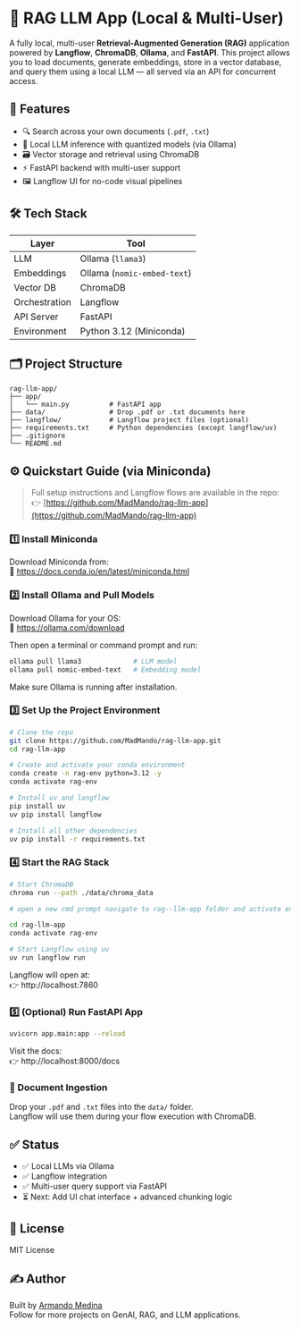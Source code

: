 
# 🧠 RAG LLM App (Local & Multi-User)

A fully local, multi-user **Retrieval-Augmented Generation (RAG)** application powered by **Langflow**, **ChromaDB**, **Ollama**, and **FastAPI**. This project allows you to load documents, generate embeddings, store in a vector database, and query them using a local LLM — all served via an API for concurrent access.

## 🚀 Features

- 🔍 Search across your own documents (`.pdf`, `.txt`)
- 🧠 Local LLM inference with quantized models (via Ollama)
- 🗃️ Vector storage and retrieval using ChromaDB
- ⚡ FastAPI backend with multi-user support
- 🖼️ Langflow UI for no-code visual pipelines

## 🛠️ Tech Stack

| Layer         | Tool               |
|---------------|--------------------|
| LLM           | Ollama (`llama3`)  |
| Embeddings    | Ollama (`nomic-embed-text`) |
| Vector DB     | ChromaDB           |
| Orchestration | Langflow           |
| API Server    | FastAPI            |
| Environment   | Python 3.12 (Miniconda) |

## 🗂️ Project Structure

```
rag-llm-app/
├── app/
│   └── main.py          # FastAPI app
├── data/                # Drop .pdf or .txt documents here
├── langflow/            # Langflow project files (optional)
├── requirements.txt     # Python dependencies (except langflow/uv)
├── .gitignore
└── README.md
```

## ⚙️ Quickstart Guide (via Miniconda)

> Full setup instructions and Langflow flows are available in the repo:  
> 👉 [https://github.com/MadMando/rag-llm-app](https://github.com/MadMando/rag-llm-app)

### 1️⃣ Install Miniconda

Download Miniconda from:  
🔗 https://docs.conda.io/en/latest/miniconda.html

### 2️⃣ Install Ollama and Pull Models

Download Ollama for your OS:  
🔗 https://ollama.com/download

Then open a terminal or command prompt and run:

```bash
ollama pull llama3             # LLM model
ollama pull nomic-embed-text   # Embedding model
```

Make sure Ollama is running after installation.

### 3️⃣ Set Up the Project Environment

```bash
# Clone the repo
git clone https://github.com/MadMando/rag-llm-app.git
cd rag-llm-app

# Create and activate your conda environment
conda create -n rag-env python=3.12 -y
conda activate rag-env

# Install uv and langflow
pip install uv
uv pip install langflow

# Install all other dependencies
uv pip install -r requirements.txt
```

### 4️⃣ Start the RAG Stack

```bash
# Start ChromaDB
chroma run --path ./data/chroma_data

# open a new cmd prompt navigate to rag--llm-app folder and activate env again.

cd rag-llm-app
conda activate rag-env

# Start Langflow using uv
uv run langflow run
```

Langflow will open at:  
👉 http://localhost:7860

### 5️⃣ (Optional) Run FastAPI App

```bash
uvicorn app.main:app --reload
```

Visit the docs:  
👉 http://localhost:8000/docs

### 📂 Document Ingestion

Drop your `.pdf` and `.txt` files into the `data/` folder.  
Langflow will use them during your flow execution with ChromaDB.

## ✅ Status

- ✅ Local LLMs via Ollama  
- ✅ Langflow integration  
- ✅ Multi-user query support via FastAPI  
- ⏳ Next: Add UI chat interface + advanced chunking logic

## 📄 License

MIT License

## ✍️ Author

Built by [Armando Medina](https://www.linkedin.com/in/armandomedina)  
Follow for more projects on GenAI, RAG, and LLM applications.
